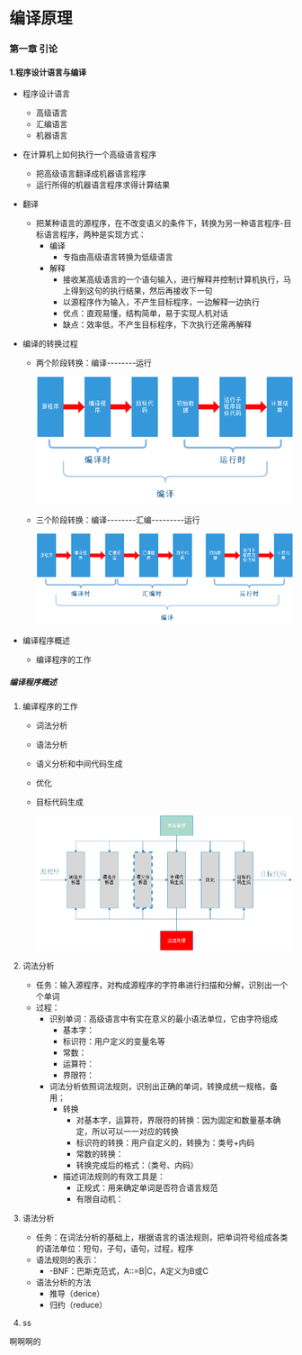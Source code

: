 # 编译原理

### 第一章	引论

#### 1.程序设计语言与编译

- 程序设计语言

  - 高级语言
  - 汇编语言
  - 机器语言

- 在计算机上如何执行一个高级语言程序

  - 把高级语言翻译成机器语言程序
  - 运行所得的机器语言程序求得计算结果

- 翻译

  - 把某种语言的源程序，在不改变语义的条件下，转换为另一种语言程序-目标语言程序，两种是实现方式：
    - 编译
      - 专指由高级语言转换为低级语言
    - 解释
      - 接收某高级语言的一个语句输入，进行解释并控制计算机执行，马上得到这句的执行结果，然后再接收下一句
      - 以源程序作为输入，不产生目标程序，一边解释一边执行
      - 优点：直观易懂，结构简单，易于实现人机对话
      - 缺点：效率低，不产生目标程序，下次执行还需再解释

- 编译的转换过程

  - 两个阶段转换：编译--------运行

    ![translate](https://github.com/WaitASongTime/My_Study/blob/master/pictures/compile/translate.png)

  - 三个阶段转换：编译--------汇编---------运行

    ![](https://github.com/WaitASongTime/My_Study/blob/master/pictures/compile/translate_three.png)

- 编译程序概述

  - 编译程序的工作

##### 编译程序概述

1. 编译程序的工作

   + 词法分析

   + 语法分析

   + 语义分析和中间代码生成

   + 优化

   + 目标代码生成

     ![](https://github.com/WaitASongTime/My_Study/blob/master/pictures/compile/cp_process.png)

2. 词法分析

   + 任务：输入源程序，对构成源程序的字符串进行扫描和分解，识别出一个个单词
   + 过程：
     + 识别单词：高级语言中有实在意义的最小语法单位，它由字符组成
       + 基本字：
       + 标识符：用户定义的变量名等
       + 常数：
       + 运算符：
       + 界限符：
     + 词法分析依照词法规则，识别出正确的单词，转换成统一规格，备用；
       + 转换
         + 对基本字，运算符，界限符的转换：因为固定和数量基本确定，所以可以一一对应的转换
         + 标识符的转换：用户自定义的，转换为：类号+内码
         + 常数的转换：
         + 转换完成后的格式：（类号、内码）
       + 描述词法规则的有效工具是：
         + 正规式：用来确定单词是否符合语言规范
         + 有限自动机：

3. 语法分析

   + 任务：在词法分析的基础上，根据语言的语法规则，把单词符号组成各类的语法单位：短句，子句，语句，过程，程序
   + 语法规则的表示：
     + -BNF：巴斯克范式，A::=B|C，A定义为B或C
   + 语法分析的方法
     + 推导（derice）
     + 归约（reduce）

4. ss



啊啊啊的















